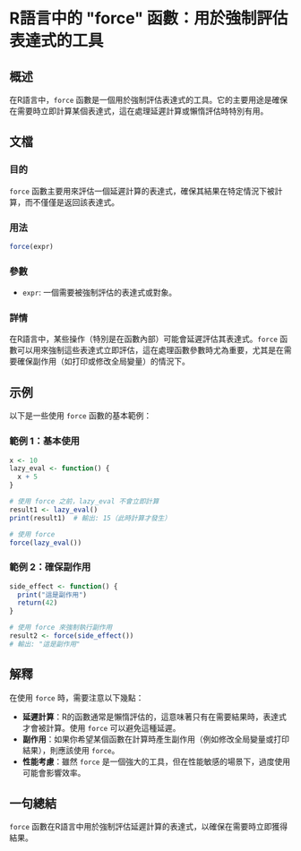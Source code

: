 <!--
Meta Description: # R語言中的 "force" 函數：用於強制評估表達式的工具 ## 概述 在R語言中，`force` 函數是一個用於強制評估表達式的工具。它的主要用途是確保在需要時立即計算某個表達式，這在處理延遲計算或懶惰評估時特別有用。 ## 文檔 ### 目的 `force` 函數主要用來評估一個延遲計算的表...
Meta Keywords: force, lazy_eval, 在r語言中, expr, function
-->

# R語言中的 "force" 函數：用於強制評估表達式的工具

## 概述
在R語言中，`force` 函數是一個用於強制評估表達式的工具。它的主要用途是確保在需要時立即計算某個表達式，這在處理延遲計算或懶惰評估時特別有用。

## 文檔
### 目的
`force` 函數主要用來評估一個延遲計算的表達式，確保其結果在特定情況下被計算，而不僅僅是返回該表達式。

### 用法
```R
force(expr)
```

### 參數
- `expr`: 一個需要被強制評估的表達式或對象。

### 詳情
在R語言中，某些操作（特別是在函數內部）可能會延遲評估其表達式。`force` 函數可以用來強制這些表達式立即評估，這在處理函數參數時尤為重要，尤其是在需要確保副作用（如打印或修改全局變量）的情況下。

## 示例
以下是一些使用 `force` 函數的基本範例：

### 範例 1：基本使用
```R
x <- 10
lazy_eval <- function() {
  x + 5
}

# 使用 force 之前，lazy_eval 不會立即計算
result1 <- lazy_eval()
print(result1)  # 輸出: 15（此時計算才發生）

# 使用 force
force(lazy_eval())
```

### 範例 2：確保副作用
```R
side_effect <- function() {
  print("這是副作用")
  return(42)
}

# 使用 force 來強制執行副作用
result2 <- force(side_effect())
# 輸出: "這是副作用"
```

## 解釋
在使用 `force` 時，需要注意以下幾點：

- **延遲計算**：R的函數通常是懶惰評估的，這意味著只有在需要結果時，表達式才會被計算。使用 `force` 可以避免這種延遲。
- **副作用**：如果你希望某個函數在計算時產生副作用（例如修改全局變量或打印結果），則應該使用 `force`。
- **性能考慮**：雖然 `force` 是一個強大的工具，但在性能敏感的場景下，過度使用可能會影響效率。

## 一句總結
`force` 函數在R語言中用於強制評估延遲計算的表達式，以確保在需要時立即獲得結果。